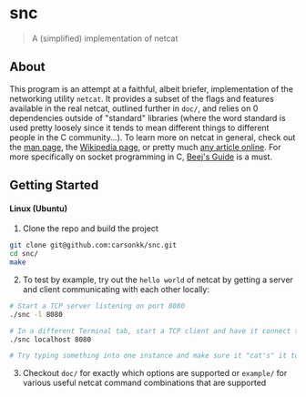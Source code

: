 # snc
> A (simplified) implementation of netcat

## About

This program is an attempt at a faithful, albeit briefer, implementation of the networking utility `netcat`. It provides a subset of the flags and features available in the real netcat, outlined further in `doc/`, and relies on 0 dependencies outside of "standard" libraries (where the word standard is used pretty loosely since it tends to mean different things to different people in the C community...). To learn more on netcat in general, check out the [man page](https://man.openbsd.org/nc), the [Wikipedia page](https://en.wikipedia.org/wiki/Netcat), or pretty much [any article online](https://www.google.com/search?q=netcat). For more specifically on socket programming in C, [Beej's Guide](https://beej.us/guide/bgnet/) is a must.

## Getting Started

#### Linux (Ubuntu)

1. Clone the repo and build the project
```bash
git clone git@github.com:carsonkk/snc.git
cd snc/
make
```
2. To test by example, try out the `hello world` of netcat by getting a server and client communicating with each other locally:
```bash
# Start a TCP server listening on port 8080
./snc -l 8080

# In a different Terminal tab, start a TCP client and have it connect to port 8080 on localhost
./snc localhost 8080

# Try typing something into one instance and make sure it "cat's" it to the other
```
3. Checkout `doc/` for exactly which options are supported or `example/` for various useful netcat command combinations that are supported
